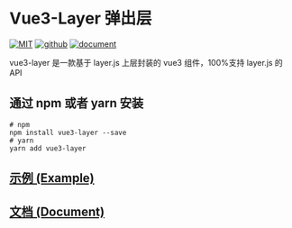 # Vue3-Layer 弹出层

[![MIT](https://img.shields.io/badge/License-MIT-yellow.svg)](https://github.com/liicos/vue3-layer)
[![github](https://img.shields.io/badge/Author-legad-blue.svg)](https://github.com/liicos)
[![document](https://img.shields.io/badge/Doc-welcome-red.svg)](http://vue-layer.then66.top)

vue3-layer 是一款基于 layer.js 上层封装的 vue3 组件，100%支持 layer.js 的 API

## 通过 npm 或者 yarn 安装

```shell
# npm
npm install vue3-layer --save
# yarn
yarn add vue3-layer
```

## [示例 (Example)](http://vue-layer.then66.top/guide/start.html)

## [文档 (Document)](http://vue-layer.then66.top)
